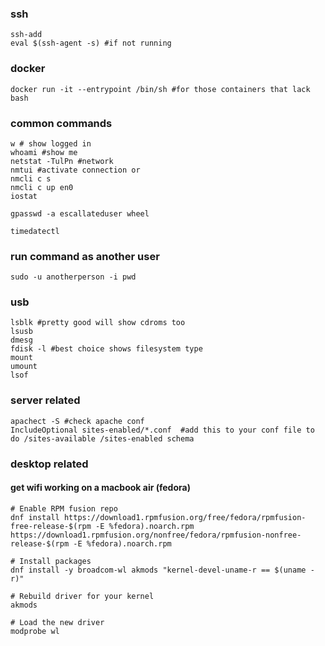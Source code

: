 ### ssh
```
ssh-add
eval $(ssh-agent -s) #if not running
```

### docker
```
docker run -it --entrypoint /bin/sh #for those containers that lack bash
```

### common commands
```
w # show logged in
whoami #show me
netstat -TulPn #network
nmtui #activate connection or
nmcli c s
nmcli c up en0
iostat

gpasswd -a escallateduser wheel

timedatectl
```
### run command as another user
```
sudo -u anotherperson -i pwd
```

### usb
```
lsblk #pretty good will show cdroms too
lsusb
dmesg
fdisk -l #best choice shows filesystem type
mount
umount
lsof
```

### server related
```
apachect -S #check apache conf
IncludeOptional sites-enabled/*.conf  #add this to your conf file to do /sites-available /sites-enabled schema
```
### desktop related
#### get wifi working on a macbook air (fedora)
```
# Enable RPM fusion repo
dnf install https://download1.rpmfusion.org/free/fedora/rpmfusion-free-release-$(rpm -E %fedora).noarch.rpm https://download1.rpmfusion.org/nonfree/fedora/rpmfusion-nonfree-release-$(rpm -E %fedora).noarch.rpm

# Install packages
dnf install -y broadcom-wl akmods "kernel-devel-uname-r == $(uname -r)"

# Rebuild driver for your kernel
akmods

# Load the new driver
modprobe wl
```
